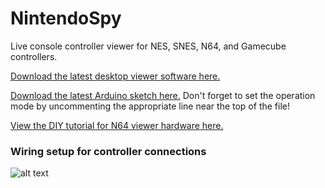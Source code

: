 NintendoSpy
======

Live console controller viewer for NES, SNES, N64, and Gamecube controllers.

[Download the latest desktop viewer software here.](https://github.com/jeremyaburns/NintendoSpy/blob/master/NintendoSpy.exe?raw=true)

[Download the latest Arduino sketch here.](https://raw.github.com/jeremyaburns/NintendoSpy/master/firmware/firmware.ino)
Don't forget to set the operation mode by uncommenting the appropriate line near the top of the file!

[View the DIY tutorial for N64 viewer hardware here.](https://github.com/jeremyaburns/NintendoSpy/blob/master/docs/tutorial-n64.md)

### Wiring setup for controller connections

![alt text](https://github.com/jeremyaburns/NintendoSpy/raw/master/docs/tutorial-images/wiring-all.jpg "")
